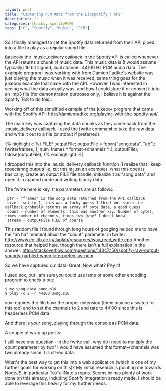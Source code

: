 ```yaml
---
layout: post
title: "Capturing PCM Data from the Libspotify C API"
description: ""
categories: [hacks, spotifyPCM]
tags: ["C", "Spotify", "Music", "PCM"]
---
```




So I finally managed to get the Spotify data returned from their API piped into a file to play as a regular sound file.

Basically the .music_delivery callback in the Spotify API is called whenever the API returns a chunk of music data. This music data is (I would assume typically) 16 bit signed, dual channel, 44100 Hz PCM audio data. The example program I was working with from Damien Radtke's website was just playing the music when it was received, same thing goes for the jukebox example that came with the API. However, I was interested in seeing what the data actually was, and how I could store it or convert it into an .mp3 file (for demonstration purposes only, I believe it is against the Spotify ToS to do this).

Working off of this simplified example of the jukebox program that came with the Spotify API: http://damienradtke.org/playing-with-the-spotify-api/ 

The main key was capturing the data chunks as they came back from the .music_delivery callback. I used the fwrite command to take the raw data and write it out to a file (or stdout if preferred).

{% highlight c %}
FILE* outputFile;
outputFile = fopen("song.data", "ab");
fwrite(frames, 1, num_frames * format->channels * 2, outputFile);
fclose(outputFile);
{% endhighlight %}

I dropped this into the .music_delivery callback function (I realize that I keep redeclaring outputFile, but this is just an example). What this does is basically, create an output FILE file handle, initialize it as "song.data" and open it in append mode and writing binary data.

The fwrite here is key, the parameters are as follows:

     ptr - "frames" is the song data returned from the API callback
     size - set to 1, this was a lucky guess I think but since the callback probably returns an array of byte data, a good guess
     count - number of elements, this was another key. Number of bytes, times number of channels, times two (why? I don't know)
     stream - outputFile FILE of course

This random file I found through long hours of googling helped me to have the "ah ha" moment about the "count" parameter in fwrite: http://www.ee.iitb.ac.in/daplab/resources/wav_read_write.cpp
Another resource that helped here, though there isn't a full explanation in the answer: http://stackoverflow.com/questions/14347450/spotify-raw-output-sounds-garbled-when-interpreted-as-pcm  

So we have captured our data! Great. Now what? Play it!

I used sox, but I am sure you could use lame or some other encoding program to check it out:

    $ mv song.data song.s16
    $ play -c 2 -r 44100 song.s16

sox requires the file have the proper extension (there may be a switch for this too) and to set the channels to 2 and rate to 44100 since this is headerless PCM data.

And there is your song, playing through the console as PCM data.

A couple of wrap up points:

I still have one question - in the fwrite call, why do I need to multiply the count parameter by two? I would have assumed that format->channels was two already since it is stereo data.

What's the best way to get this into a web application (which is one of my further goals for working on this)? My initial research is pointing me towards NodeJS, in particular TooTallNate's repos. Seems he has plenty of work done on this already, including Spotify integration already made. I should be able to leverage this heavily for my further needs.
